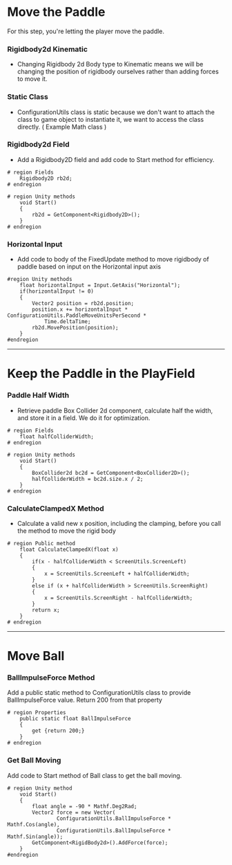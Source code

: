 # Move the Paddle

For this step, you're letting the player move the paddle.

### Rigidbody2d Kinematic
- Changing Rigidbody 2d Body type to Kinematic means we will be changing the position of rigidbody ourselves rather than adding forces to move it. 

### Static Class
- ConfigurationUtils class is static because we don't want to attach the class to game object to instantiate it, we want to access the class directly. ( Example Math class )

### Rigidbody2d Field
- Add a Rigidbody2D field and add code to Start method for efficiency.
```
# region Fields 
    Rigidbody2D rb2d;
# endregion 

# region Unity methods
    void Start()
    {
        rb2d = GetComponent<Rigidbody2D>();
    }
# endregion
```

### Horizontal Input
- Add code to body of the FixedUpdate method to move rigidbody of paddle based on input on the Horizontal input axis 
```
#region Unity methods
    float horizontalInput = Input.GetAxis("Horizontal");
    if(horizontalInput != 0)
    {
        Vector2 position = rb2d.position;
        position.x += horizontalInput * ConfigurationUtils.PaddleMoveUnitsPerSecond * 
            Time.deltaTime;
        rb2d.MovePosition(position);
    }
#endregion
```
---

# Keep the Paddle in the PlayField

### Paddle Half Width 
- Retrieve paddle Box Collider 2d component, calculate half the width, and store it in a field. We do it for optimization.
```
# region Fields
    float halfColliderWidth;
# endregion 

# region Unity methods
    void Start()
    {
        BoxCollider2d bc2d = GetComponent<BoxCollider2D>();
        halfColliderWidth = bc2d.size.x / 2;
    }
# endregion 
```

### CalculateClampedX Method
- Calculate a valid new x position, including the clamping, before you call the method to move the rigid body
```
# region Public method
    float CalculateClampedX(float x)
    {
        if(x - halfColliderWidth < ScreenUtils.ScreenLeft)
        {
            x = ScreenUtils.ScreenLeft + halfColliderWidth;
        }
        else if (x + halfColliderWidth > ScreenUtils.ScreenRight)
        {
            x = ScreenUtils.ScreenRight - halfColliderWidth;
        }
        return x;
    }
# endregion    
```
---

# Move Ball

### BallImpulseForce Method
Add a public static method to ConfigurationUtils class to provide BallImpulseForce value. Return 200 from that property 
```
# region Properties
    public static float BallImpulseForce
    {
        get {return 200;}
    }
# endregion
``` 

### Get Ball Moving
Add code to Start method of Ball class to get the ball moving.
```
# region Unity method
    void Start()
    {
        float angle = -90 * Mathf.Deg2Rad;
        Vector2 force = new Vector(
                ConfigurationUtils.BallImpulseForce * Mathf.Cos(angle),
                ConfigurationUtils.BallImpulseForce * Mathf.Sin(angle));
        GetComponent<RigidBody2d>().AddForce(force);
    }
#endregion

```





